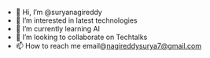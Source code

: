 - 👋 Hi, I’m @suryanagireddy
- 👀 I’m interested in latest technologies
- 🌱 I’m currently learning AI
- 💞️ I’m looking to collaborate on Techtalks
- 📫 How to reach me email@nagireddysurya7@gmail.com

<!---
suryanagireddy/suryanagireddy is a ✨ special ✨ repository because its `README.md` (this file) appears on your GitHub profile.
You can click the Preview link to take a look at your changes.
--->
